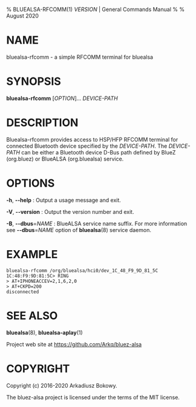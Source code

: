 % BLUEALSA-RFCOMM(1) $VERSION$ | General Commands Manual
%
% August 2020

# NAME

bluealsa-rfcomm - a simple RFCOMM terminal for bluealsa

# SYNOPSIS

**bluealsa-rfcomm** [*OPTION*]... *DEVICE-PATH*

# DESCRIPTION

Bluealsa-rfcomm provides access to HSP/HFP RFCOMM terminal for connected Bluetooth device
specified by the *DEVICE-PATH*. The *DEVICE-PATH* can be either a Bluetooth device D-Bus
path defined by BlueZ (org.bluez) or BlueALSA (org.bluealsa) service.

# OPTIONS

**-h**, **\--help**
:   Output a usage message and exit.

**-V**, **\--version**
:   Output the version number and exit.

**-B**, **\--dbus**=*NAME*
:   BlueALSA service name suffix. For more information see **\--dbus**=*NAME*
    option of **bluealsa**(8) service daemon.

# EXAMPLE

    bluealsa-rfcomm /org/bluealsa/hci0/dev_1C_48_F9_9D_81_5C
    1C:48:F9:9D:81:5C> RING
    > AT+IPHONEACCEV=2,1,6,2,0
    > AT+CKPD=200
    disconnected

# SEE ALSO

**bluealsa**(8), **bluealsa-aplay**(1)

Project web site at https://github.com/Arkq/bluez-alsa

# COPYRIGHT

Copyright (c) 2016-2020 Arkadiusz Bokowy.

The bluez-alsa project is licensed under the terms of the MIT license.
